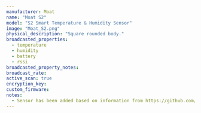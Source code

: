 ```yaml
---
manufacturer: Moat
name: "Moat S2"
model: "S2 Smart Temperature & Humidity Sensor"
image: "Moat_S2.png"
physical_description: "Square rounded body."
broadcasted_properties:
  - temperature
  - humidity
  - battery
  - rssi
broadcasted_property_notes:
broadcast_rate:
active_scan: true
encryption_key:
custom_firmware:
notes:
  - Sensor has been added based on information from https://github.com/SteveOnorato/moat_temp_hum_ble. It has not been confirmed that the sensor is working correct. Please leave an message in an new issue to confirm if it is working.
---
```

